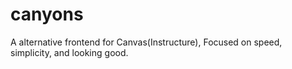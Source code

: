 # canyons
A alternative frontend for Canvas(Instructure), Focused on speed, simplicity, and looking good.
